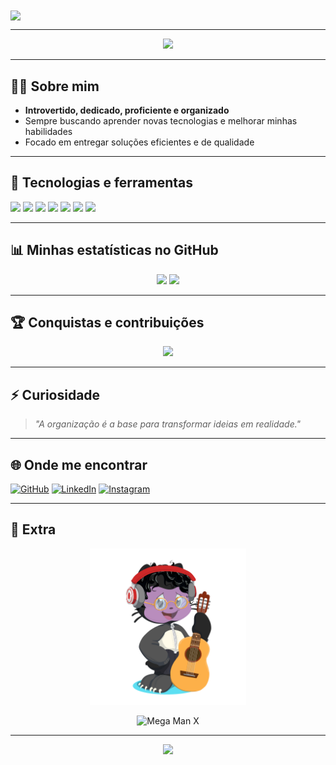 <!-- Animação de introdução -->
<img align="center" src="https://readme-typing-svg.herokuapp.com?color=36BCF7&size=30&center=true&vCenter=true&width=800&lines=Olá,+eu+sou+Isaque+Newton!;Desenvolvedor+Web+Fullstack;Apaixonado+por+tecnologia+e+inovação" />

---

<!-- Banner com efeito wave -->
<p align="center">
  <img src="https://capsule-render.vercel.app/api?type=waving&color=36BCF7&height=150&section=header&text=Bem-vindo%20ao%20meu%20perfil!&fontSize=30&fontColor=fff&animation=fadeIn&fontAlignY=35"/>
</p>

---

## 👨‍💻 Sobre mim

- **Introvertido, dedicado, proficiente e organizado**  
- Sempre buscando aprender novas tecnologias e melhorar minhas habilidades  
- Focado em entregar soluções eficientes e de qualidade

---

## 🚀 Tecnologias e ferramentas

<p>
  <img src="https://img.shields.io/badge/JavaScript-F7DF1E?style=for-the-badge&logo=javascript&logoColor=black" />
  <img src="https://img.shields.io/badge/PHP-777BB4?style=for-the-badge&logo=php&logoColor=white" />
  <img src="https://img.shields.io/badge/MySQL-4479A1?style=for-the-badge&logo=mysql&logoColor=white" />
  <img src="https://img.shields.io/badge/HTML5-E34F26?style=for-the-badge&logo=html5&logoColor=white" />
  <img src="https://img.shields.io/badge/CSS3-1572B6?style=for-the-badge&logo=css3&logoColor=white" />
  <img src="https://img.shields.io/badge/Laragon-0E83CD?style=for-the-badge&logo=laragon&logoColor=white" />
  <img src="https://img.shields.io/badge/Banco%20de%20Dados-4DB33D?style=for-the-badge&logo=databricks&logoColor=white" />
</p>

---

## 📊 Minhas estatísticas no GitHub

<div align="center">
  <img height="180em" src="https://github-readme-stats.vercel.app/api?username=BananaSpritee&show_icons=true&theme=tokyonight&count_private=true&hide_border=true" />
  <img height="180em" src="https://github-readme-stats.vercel.app/api/top-langs/?username=BananaSPritee&layout=compact&langs_count=7&theme=tokyonight&hide_border=true" />
</div>

---

## 🏆 Conquistas e contribuições

<p align="center">
  <img src="https://github-profile-trophy.vercel.app/?username=BananaSpritee&theme=onedark&row=1&no-bg=true&no-frame=true" />
</p>

---

## ⚡ Curiosidade

> _"A organização é a base para transformar ideias em realidade."_  

---

## 🌐 Onde me encontrar

[![GitHub](https://img.shields.io/badge/GitHub-000?style=for-the-badge&logo=github&logoColor=white)](https://github.com/BananaaSprite)
[![LinkedIn](https://img.shields.io/badge/LinkedIn-0077B5?style=for-the-badge&logo=linkedin&logoColor=white)](https://linkedin.com/in/isaque-newton-silva-774a72374/)
[![Instagram](https://img.shields.io/badge/Instagram-E4405F?style=for-the-badge&logo=instagram&logoColor=white)](https://instagram.com/Isaquee_Newton)

---

## 🎨 Extra

<p align="center">
  <!-- Octocat personalizado -->
  <img src="./octocat-1754503939907.png" alt="Meu Octocat" width="250px" />
</p>

<p align="center">
  <!-- GIF do Mega Man X -->
  <img src="https://media.giphy.com/media/W4K8vF7kGg6qk/giphy.gif" alt="Mega Man X" width="250px" />
</p>

---

<!-- Rodapé com efeito animado -->
<p align="center">
  <img src="https://capsule-render.vercel.app/api?type=waving&color=36BCF7&height=100&section=footer"/>
</p>
